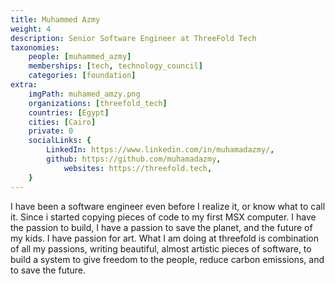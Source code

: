```yaml
---
title: Muhammed Azmy
weight: 4
description: Senior Software Engineer at ThreeFold Tech
taxonomies:
    people: [muhammed_azmy]
    memberships: [tech, technology_council]
    categories: [foundation]
extra:
    imgPath: muhamed_amzy.png
    organizations: [threefold_tech]
    countries: [Egypt]
    cities: [Cairo]
    private: 0
    socialLinks: {
        LinkedIn: https://www.linkedin.com/in/muhamadazmy/,
        github: https://github.com/muhamadazmy,
            websites: https://threefold.tech,
    }
---
```




I have been a software engineer even before I realize it, or know what to call it. Since i started copying pieces of code to my first MSX computer. I have the passion to build, I have a passion to save the planet, and the future of my kids. I have passion for art. What I am doing at threefold is combination of all my passions, writing beautiful, almost artistic pieces of software, to build a system to give freedom to the people, reduce carbon emissions, and to save the future.
